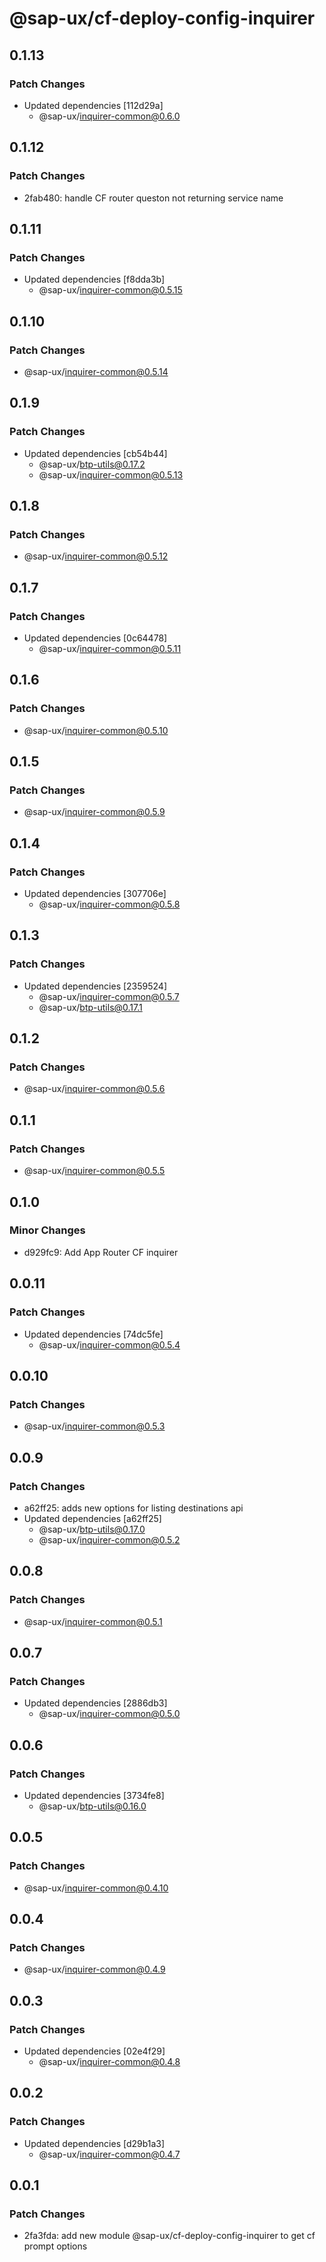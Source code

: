 # @sap-ux/cf-deploy-config-inquirer

## 0.1.13

### Patch Changes

-   Updated dependencies [112d29a]
    -   @sap-ux/inquirer-common@0.6.0

## 0.1.12

### Patch Changes

-   2fab480: handle CF router queston not returning service name

## 0.1.11

### Patch Changes

-   Updated dependencies [f8dda3b]
    -   @sap-ux/inquirer-common@0.5.15

## 0.1.10

### Patch Changes

-   @sap-ux/inquirer-common@0.5.14

## 0.1.9

### Patch Changes

-   Updated dependencies [cb54b44]
    -   @sap-ux/btp-utils@0.17.2
    -   @sap-ux/inquirer-common@0.5.13

## 0.1.8

### Patch Changes

-   @sap-ux/inquirer-common@0.5.12

## 0.1.7

### Patch Changes

-   Updated dependencies [0c64478]
    -   @sap-ux/inquirer-common@0.5.11

## 0.1.6

### Patch Changes

-   @sap-ux/inquirer-common@0.5.10

## 0.1.5

### Patch Changes

-   @sap-ux/inquirer-common@0.5.9

## 0.1.4

### Patch Changes

-   Updated dependencies [307706e]
    -   @sap-ux/inquirer-common@0.5.8

## 0.1.3

### Patch Changes

-   Updated dependencies [2359524]
    -   @sap-ux/inquirer-common@0.5.7
    -   @sap-ux/btp-utils@0.17.1

## 0.1.2

### Patch Changes

-   @sap-ux/inquirer-common@0.5.6

## 0.1.1

### Patch Changes

-   @sap-ux/inquirer-common@0.5.5

## 0.1.0

### Minor Changes

-   d929fc9: Add App Router CF inquirer

## 0.0.11

### Patch Changes

-   Updated dependencies [74dc5fe]
    -   @sap-ux/inquirer-common@0.5.4

## 0.0.10

### Patch Changes

-   @sap-ux/inquirer-common@0.5.3

## 0.0.9

### Patch Changes

-   a62ff25: adds new options for listing destinations api
-   Updated dependencies [a62ff25]
    -   @sap-ux/btp-utils@0.17.0
    -   @sap-ux/inquirer-common@0.5.2

## 0.0.8

### Patch Changes

-   @sap-ux/inquirer-common@0.5.1

## 0.0.7

### Patch Changes

-   Updated dependencies [2886db3]
    -   @sap-ux/inquirer-common@0.5.0

## 0.0.6

### Patch Changes

-   Updated dependencies [3734fe8]
    -   @sap-ux/btp-utils@0.16.0

## 0.0.5

### Patch Changes

-   @sap-ux/inquirer-common@0.4.10

## 0.0.4

### Patch Changes

-   @sap-ux/inquirer-common@0.4.9

## 0.0.3

### Patch Changes

-   Updated dependencies [02e4f29]
    -   @sap-ux/inquirer-common@0.4.8

## 0.0.2

### Patch Changes

-   Updated dependencies [d29b1a3]
    -   @sap-ux/inquirer-common@0.4.7

## 0.0.1

### Patch Changes

-   2fa3fda: add new module @sap-ux/cf-deploy-config-inquirer to get cf prompt options

